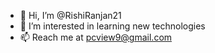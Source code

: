 - 👋 Hi, I’m @RishiRanjan21
- 👀 I’m interested in learning new technologies
- 📫 Reach me at pcview9@gmail.com

<!---
RishiRanjan21/RishiRanjan21 is a ✨ special ✨ repository because its `README.md` (this file) appears on your GitHub profile.
You can click the Preview link to take a look at your changes.
--->
